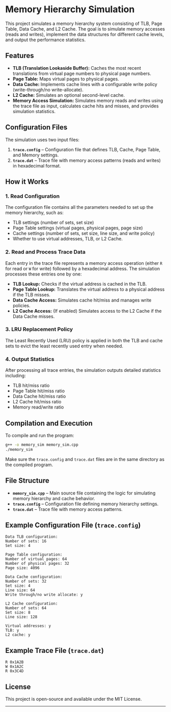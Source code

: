 # Memory Hierarchy Simulation

This project simulates a memory hierarchy system consisting of TLB, Page Table, Data Cache, and L2 Cache. The goal is to simulate memory accesses (reads and writes), implement the data structures for different cache levels, and output the performance statistics.

## Features

- **TLB (Translation Lookaside Buffer):** Caches the most recent translations from virtual page numbers to physical page numbers.
- **Page Table:** Maps virtual pages to physical pages.
- **Data Cache:** Implements cache lines with a configurable write policy (write-through/no write-allocate).
- **L2 Cache:** Simulates an optional second-level cache.
- **Memory Access Simulation:** Simulates memory reads and writes using the trace file as input, calculates cache hits and misses, and provides simulation statistics.
  
## Configuration Files

The simulation uses two input files:
1. **`trace.config`** – Configuration file that defines TLB, Cache, Page Table, and Memory settings.
2. **`trace.dat`** – Trace file with memory access patterns (reads and writes) in hexadecimal format.

## How it Works

### 1. Read Configuration
The configuration file contains all the parameters needed to set up the memory hierarchy, such as:
- TLB settings (number of sets, set size)
- Page Table settings (virtual pages, physical pages, page size)
- Cache settings (number of sets, set size, line size, and write policy)
- Whether to use virtual addresses, TLB, or L2 Cache.

### 2. Read and Process Trace Data
Each entry in the trace file represents a memory access operation (either `R` for read or `W` for write) followed by a hexadecimal address. The simulation processes these entries one by one:
- **TLB Lookup:** Checks if the virtual address is cached in the TLB.
- **Page Table Lookup:** Translates the virtual address to a physical address if the TLB misses.
- **Data Cache Access:** Simulates cache hit/miss and manages write policies.
- **L2 Cache Access:** (If enabled) Simulates access to the L2 Cache if the Data Cache misses.

### 3. LRU Replacement Policy
The Least Recently Used (LRU) policy is applied in both the TLB and cache sets to evict the least recently used entry when needed.

### 4. Output Statistics
After processing all trace entries, the simulation outputs detailed statistics including:
- TLB hit/miss ratio
- Page Table hit/miss ratio
- Data Cache hit/miss ratio
- L2 Cache hit/miss ratio
- Memory read/write ratio

## Compilation and Execution

To compile and run the program:
```bash
g++ -o memory_sim memory_sim.cpp
./memory_sim
```

Make sure the `trace.config` and `trace.dat` files are in the same directory as the compiled program.

## File Structure

- **`memory_sim.cpp`** – Main source file containing the logic for simulating memory hierarchy and cache behavior.
- **`trace.config`** – Configuration file defining memory hierarchy settings.
- **`trace.dat`** – Trace file with memory access patterns.

## Example Configuration File (`trace.config`)

```plaintext
Data TLB configuration:
Number of sets: 16
Set size: 4

Page Table configuration:
Number of virtual pages: 64
Number of physical pages: 32
Page size: 4096

Data Cache configuration:
Number of sets: 32
Set size: 4
Line size: 64
Write through/no write allocate: y

L2 Cache configuration:
Number of sets: 64
Set size: 8
Line size: 128

Virtual addresses: y
TLB: y
L2 cache: y
```

## Example Trace File (`trace.dat`)

```plaintext
R 0x1A2B
W 0x1A2C
R 0x3C4D
```

## License

This project is open-source and available under the MIT License.

---
